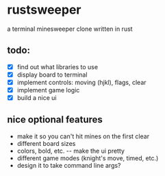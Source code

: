 # rustsweeper

a terminal minesweeper clone written in rust

## todo:
- [x] find out what libraries to use
- [x] display board to terminal
- [x] implement controls: moving (hjkl), flags, clear
- [x] implement game logic
- [x] build a nice ui

## nice optional features
- make it so you can't hit mines on the first clear
- different board sizes
- colors, bold, etc. -- make the ui pretty
- different game modes (knight's move, timed, etc.)
- design it to take command line args?
